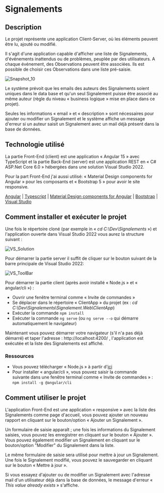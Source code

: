 # Signalements


## Description
Le projet représente une application Client-Server, où les éléments peuvent être lu, ajouté ou modifié.

Il s'agit d'une application capable d'afficher une liste de Signalements, d'événements inattendus ou de problèmes, peuplée par des utilisateurs. A chaque événement, des Observations peuvent être associées. Ils est possible de choisir ces Observations dans une liste pré-saisie.

![Snapshot_10](https://user-images.githubusercontent.com/121311528/211168041-93705fdf-2d7f-4cd1-9b23-5e824c8da972.PNG)

Le système prévoit que les emails des auteurs des Signalements soient uniques dans le data base et qu'un seul Signalement puisse être associé au même auteur (règle du niveau « business logique » mise en place dans ce projet).

Seules les informations « email » et « description » sont nécessaires pour ajouter ou modifier un Signalement et le système affiche un message d'erreur si un auteur saisit un Signalement avec un mail déjà présent dans la base de données.

## Technologie utilisé
La partie Front-End (client) est une application « Angular 15 » avec TypeScript et la partie Back-End (server) est une application REST en « C# ASP.Net Core 6.0 » hébergées dans une solution Visual Studio 2022.

Pour la part Front-End j'ai aussi utilisé: « Material Design components for Angular » pour les composants et « Bootstrap 5 » pour avoir le site responsive.

[Angular](https://angular.io) | [Typescript](https://www.typescriptlang.org) | [Material Design components for Angular](https://material.angular.io) | [Bootstrap](https://getbootstrap.com) | [Visual Studio](https://visualstudio.microsoft.com/fr/vs)

## Comment installer et exécuter le projet
Une fois le répertoire cloné (par exemple in « *cd C:\Dev\Signalements* ») et l'application ouverte dans Visual Studio 2022 vous aurez la structure suivant :

![VS_Solution](https://user-images.githubusercontent.com/121311528/211168125-138e5b38-363f-41d1-93da-8d167543c282.png)

Pour démarrer la partie server il suffit de cliquer sur le bouton suivant de la barre principale de Visual Studio 2022:

![VS_ToolBar](https://user-images.githubusercontent.com/121311528/211168166-a4212074-5d1e-4a0e-96ed-10dcfdae8dfd.png)

Pour démarrer la partie client (après avoir installé « Node.js » et « angular/cli ») :

-	Ouvrir une fenêtre terminal comme « Invite de commandes »
-	Se déplacer dans le répertoire « ClientApp » du projet (ex : *cd C:\Dev\Signalements\Signalement.Web\ClientApp*)
-	Exécuter la commande `npm install`
-	Exécuter la commande `ng serve` (ou `ng serve --o` qui démarre automatiquement le navigateur)

Maintenant vous pouvez démarrer votre navigateur (s'il n'a pas déjà démarré) et taper l'adresse : http://localhost:4200/ , l'application est exécutée et la liste des Signalements est affiché.

### Ressources
- Vous pouvez télécharger « Node.js » à partir d'[ici](https://nodejs.org/)
- Pour installer « angular/cli », vous pouvez saisir la commande suivante dans une fenêtre terminal comme « Invite de commandes » : <br/> `npm install -g @angular/cli`


## Comment utiliser le projet
L'application Front-End est une application « responsive » avec la liste des Signalements comme page d'accueil, vous pouvez ajouter un nouveau rapport en cliquant sur le bouton/option « Ajouter un Signalement ».

Un formulaire de saisie apparaît ; une fois les informations du Signalement saisies, vous pouvez les enregistrer en cliquant sur le bouton « Ajouter ».
Vous pouvez également modifier un Signalement en cliquant sur le bouton/option "Modifier" du Signalement dans la liste.

Le même formulaire de saisie sera utilisé pour mettre à jour un Signalement. Une fois le Signalement modifié, vous pouvez le sauvegarder en cliquant sur le bouton « Mettre à jour ».

Si vous essayez d'ajouter ou de modifier un Signalement  avec l'adresse mail d'un utilisateur déjà dans la base de données, le message d'erreur « *This value already exists* » s'affiche.

